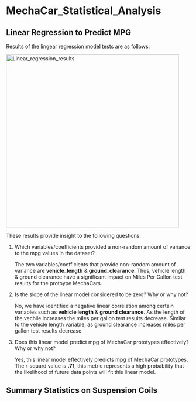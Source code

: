 # MechaCar_Statistical_Analysis

## Linear Regression to Predict MPG

Results of the lingear regression model tests are as follows:

<img width="472" alt="Linear_regression_results" src="https://user-images.githubusercontent.com/107579508/192560288-95a314b8-02b1-4b1f-9ada-97caa7b8b9b2.png">

These results provide insight to the following questions:

1. Which variables/coefficients provided a non-random amount of variance to the mpg values in the dataset?

   The two variables/coefficients that provide non-random amount of variance are **vehicle_length** & **ground_clearance**. Thus, vehicle length & ground clearance have a significant impact on Miles Per Gallon test results for the protoype MechaCars.

2. Is the slope of the linear model considered to be zero? Why or why not?

   No, we have identified a negative linear correlation among certain variables such as **vehicle length** & **ground clearance**. As the length of the vechile increases the miles per gallon test results decrease. Similar to the vehicle length variable, as ground clearance increases miles per gallon test results decrease.

3. Does this linear model predict mpg of MechaCar prototypes effectively? Why or why not?

   Yes, this linear model effectively predicts mpg of MechaCar prototypes. The r-squard value is **.71**, this metric represents a high probability that the likelihood of future data points will fit this linear model.

## Summary Statistics on Suspension Coils
